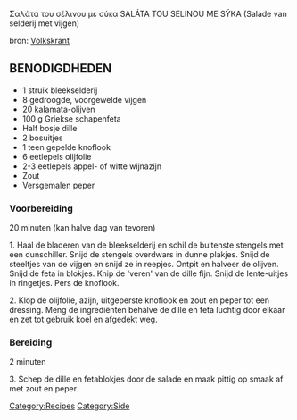 Σαλάτα του σέλινου με σύκα SALÁTA TOU SELINOU ME SÝKA (Salade van
selderij met vijgen)

bron:
[Volkskrant](http://www.volkskrant.nl/vk/nl/2672/Wetenschap-Gezondheid/article/detail/3094503/2011/12/26/Inspiratie-nodig-voor-vanavond-Zie-hier-het-kerstmenu-van-de-Volkskrant.dhtml)

BENODIGDHEDEN
-------------

-   1 struik bleekselderij
-   8 gedroogde, voorgewelde vijgen
-   20 kalamata-olijven
-   100 g Griekse schapenfeta
-   Half bosje dille
-   2 bosuitjes
-   1 teen gepelde knoflook
-   6 eetlepels olijfolie
-   2-3 eetlepels appel- of witte wijnazijn
-   Zout
-   Versgemalen peper

### Voorbereiding

20 minuten (kan halve dag van tevoren)

1\. Haal de bladeren van de bleekselderij en schil de buitenste stengels
met een dunschiller. Snijd de stengels overdwars in dunne plakjes. Snijd
de steeltjes van de vijgen en snijd ze in reepjes. Ontpit en halveer de
olijven. Snijd de feta in blokjes. Knip de 'veren' van de dille fijn.
Snijd de lente-uitjes in ringetjes. Pers de knoflook.

2\. Klop de olijfolie, azijn, uitgeperste knoflook en zout en peper tot
een dressing. Meng de ingrediënten behalve de dille en feta luchtig door
elkaar en zet tot gebruik koel en afgedekt weg.

### Bereiding

2 minuten

3\. Schep de dille en fetablokjes door de salade en maak pittig op smaak
af met zout en peper.

<Category:Recipes> <Category:Side>

